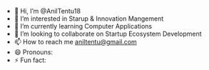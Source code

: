 - 👋 Hi, I’m @AnilTentu18
- 👀 I’m interested in Starup & Innovation Mangement
- 🌱 I’m currently learning Computer Applications
- 💞️ I’m looking to collaborate on Startup Ecosystem Development
- 📫 How to reach me aniltentu@gmail.com
- 😄 Pronouns: 
- ⚡ Fun fact: 

<!---
AnilTentu18/AnilTentu18 is a ✨ special ✨ repository because its `README.md` (this file) appears on your GitHub profile.
You can click the Preview link to take a look at your changes.
--->
